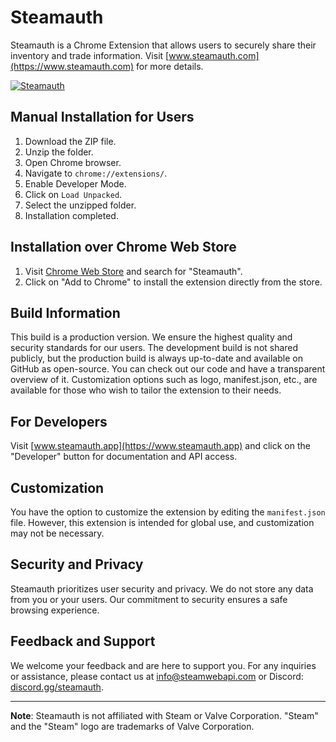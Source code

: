 # Steamauth

Steamauth is a Chrome Extension that allows users to securely share their inventory and trade information. Visit [www.steamauth.com](https://www.steamauth.com) for more details.


[![Steamauth](https://www.steamauth.app/steamauthappscreen1.png)](https://www.steamauth.app)

## Manual Installation for Users

1. Download the ZIP file.
2. Unzip the folder.
3. Open Chrome browser.
4. Navigate to `chrome://extensions/`.
5. Enable Developer Mode.
6. Click on `Load Unpacked`.
7. Select the unzipped folder.
8. Installation completed.

## Installation over Chrome Web Store

1. Visit [Chrome Web Store](https://chrome.google.com/webstore/category/extensions) and search for "Steamauth".
2. Click on "Add to Chrome" to install the extension directly from the store.

## Build Information

This build is a production version. We ensure the highest quality and security standards for our users. The development build is not shared publicly, but the production build is always up-to-date and available on GitHub as open-source. You can check out our code and have a transparent overview of it. Customization options such as logo, manifest.json, etc., are available for those who wish to tailor the extension to their needs.

## For Developers

Visit [www.steamauth.app](https://www.steamauth.app) and click on the "Developer" button for documentation and API access.

## Customization

You have the option to customize the extension by editing the `manifest.json` file. However, this extension is intended for global use, and customization may not be necessary.

## Security and Privacy

Steamauth prioritizes user security and privacy. We do not store any data from you or your users. Our commitment to security ensures a safe browsing experience.

## Feedback and Support

We welcome your feedback and are here to support you. For any inquiries or assistance, please contact us at [info@steamwebapi.com](mailto:info@steamwebapi.com) or Discord: [discord.gg/steamauth](https://discord.gg/XUFTRkpcjQ).

---

**Note**: Steamauth is not affiliated with Steam or Valve Corporation. "Steam" and the "Steam" logo are trademarks of Valve Corporation.
